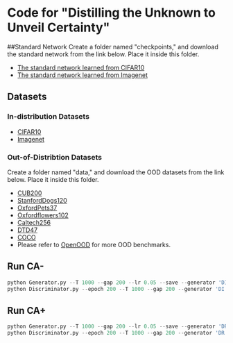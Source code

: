 # Code for "Distilling the Unknown to Unveil Certainty"

##Standard Network
Create a folder named "checkpoints," and download the standard network from the link below. Place it inside this folder.
* [The standard network learned from CIFAR10](https://drive.google.com/file/d/1k3f2XopwrreyXG7M4mW5ANZX317JZK6Z/view?usp=sharing)
* [The standard network learned from Imagenet](https://pytorch.org/vision/stable/_modules/torchvision/models/resnet.html#ResNet50_Weights)

## Datasets
### In-distribution Datasets
* [CIFAR10](https://www.cs.toronto.edu/~kriz/cifar.html)
* [Imagenet](https://www.image-net.org/)

### Out-of-Distribtion Datasets
Create a folder named "data," and download the OOD datasets from the link below. Place it inside this folder.
* [CUB200](https://www.vision.caltech.edu/datasets/cub_200_2011)
* [StanfordDogs120](http://vision.stanford.edu/aditya86/ImageNetDogs)
* [OxfordPets37](https://www.robots.ox.ac.uk/~vgg/data/pets)
* [Oxfordflowers102](https://www.robots.ox.ac.uk/~vgg/data/flowers)
* [Caltech256](https://www.kaggle.com/jessicali9530/caltech256)
* [DTD47](https://www.robots.ox.ac.uk/~vgg/data/dtd)
* [COCO](https://cocodataset.org)
* Please refer to [OpenOOD](https://github.com/Jingkang50/OpenOOD) for more OOD benchmarks.

## Run CA-
```python
python Generator.py --T 1000 --gap 200 --lr 0.05 --save --generator 'DI'
python Discriminator.py --epoch 200 --T 1000 --gap 200 --generator 'DI'
```

## Run CA+
```python
python Generator.py --T 1000 --gap 200 --lr 0.05 --save --generator 'DR'
python Discriminator.py --epoch 200 --T 1000 --gap 200 --generator 'DR'
```

